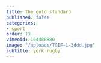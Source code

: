 ```yaml
---
title: The gold standard
published: false
categories:
- sport
order: 13
vimeoid: 164488880
image: "/uploads/TGIF-1-3ddd.jpg"
subtitle: york rugby
---
```


